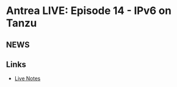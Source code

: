 # Antrea LIVE: Episode 14 - IPv6 on Tanzu

## NEWS

## Links
- [Live Notes](https://hackmd.io/wxNOmhZdRNm_hJzZNFKwRg)
